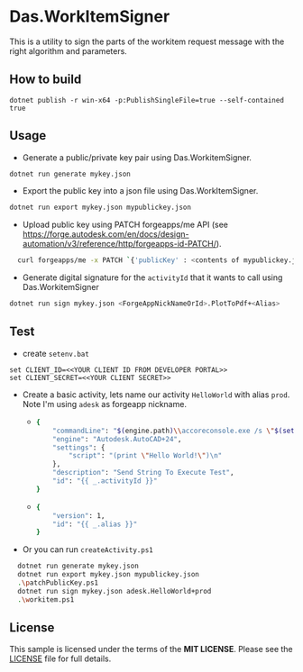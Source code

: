 # Das.WorkItemSigner

This is a utility to sign the parts of the workitem request message with the right algorithm and parameters.

## How to build

```
dotnet publish -r win-x64 -p:PublishSingleFile=true --self-contained true
```

## Usage

- Generate a public/private key pair using Das.WorkitemSigner.

```bash
dotnet run generate mykey.json
```

- Export the public key into a json file using Das.WorkItemSigner.

```bash
dotnet run export mykey.json mypublickey.json
```

- Upload public key using PATCH forgeapps/me API (see https://forge.autodesk.com/en/docs/design-automation/v3/reference/http/forgeapps-id-PATCH/). 

```bash  
  curl forgeapps/me -x PATCH `{'publicKey' : <contents of mypublickey.json>}`
```

- Generate digital signature for the `activityId` that it wants to call using Das.WorkitemSigner

```bash
dotnet run sign mykey.json <ForgeAppNickNameOrId>.PlotToPdf+<Alias>
```
## Test

- create `setenv.bat`

```
set CLIENT_ID=<<YOUR CLIENT ID FROM DEVELOPER PORTAL>>
set CLIENT_SECRET=<<YOUR CLIENT SECRET>>
```
- Create a basic activity, lets name our activity `HelloWorld` with alias `prod`.  Note I'm using `adesk` as forgeapp nickname.

  - ```bash
    {
    	"commandLine": "$(engine.path)\\accoreconsole.exe /s \"$(settings[script].path)\"",
    	"engine": "Autodesk.AutoCAD+24",
    	"settings": {
    		"script": "(print \"Hello World!\")\n"
    	},
    	"description": "Send String To Execute Test",
    	"id": "{{ _.activityId }}"
    }
    ```

  - ```bash
    {
    	"version": 1,
    	"id": "{{ _.alias }}"
    }
    ```

- Or you can run `createActivity.ps1`
```bash
  dotnet run generate mykey.json
  dotnet run export mykey.json mypublickey.json
  .\patchPublicKey.ps1
  dotnet run sign mykey.json adesk.HelloWorld+prod
  .\workitem.ps1
```


## License

This sample is licensed under the terms of the **MIT LICENSE**. Please see the [LICENSE](https://github.com/Autodesk-Forge/Das.WorkItemSigner/blob/main/LICENSE) file for full details.
